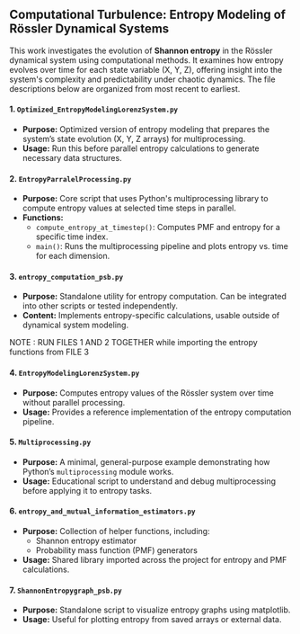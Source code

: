## **Computational Turbulence: Entropy Modeling of Rössler Dynamical Systems**
This work investigates the evolution of **Shannon entropy** in the Rössler dynamical system using computational methods. It examines how entropy evolves over time for each state variable (X, Y, Z), offering insight into the system's complexity and predictability under chaotic dynamics. The file descriptions below are organized from most recent to earliest.

#### **1. `Optimized_EntropyModelingLorenzSystem.py`**
* **Purpose:** Optimized version of entropy modeling that prepares the system’s state evolution (X, Y, Z arrays) for multiprocessing.
* **Usage:** Run this before parallel entropy calculations to generate necessary data structures.

#### **2. `EntropyParralelProcessing.py`**
* **Purpose:** Core script that uses Python's multiprocessing library to compute entropy values at selected time steps in parallel.
* **Functions:**
  * `compute_entropy_at_timestep()`: Computes PMF and entropy for a specific time index.
  * `main()`: Runs the multiprocessing pipeline and plots entropy vs. time for each dimension.
  
#### **3. `entropy_computation_psb.py`**
* **Purpose:** Standalone utility for entropy computation. Can be integrated into other scripts or tested independently.
* **Content:** Implements entropy-specific calculations, usable outside of dynamical system modeling.

NOTE : RUN FILES 1 AND 2 TOGETHER while importing the entropy functions from FILE 3

#### **4. `EntropyModelingLorenzSystem.py`**
* **Purpose:** Computes entropy values of the Rössler system over time without parallel processing.
* **Usage:** Provides a reference implementation of the entropy computation pipeline.

#### **5. `Multiprocessing.py`**
* **Purpose:** A minimal, general-purpose example demonstrating how Python’s `multiprocessing` module works.
* **Usage:** Educational script to understand and debug multiprocessing before applying it to entropy tasks.

#### **6. `entropy_and_mutual_information_estimators.py`**
* **Purpose:** Collection of helper functions, including:
  * Shannon entropy estimator
  * Probability mass function (PMF) generators
* **Usage:** Shared library imported across the project for entropy and PMF calculations.
  
#### **7. `ShannonEntropygraph_psb.py`**
* **Purpose:** Standalone script to visualize entropy graphs using matplotlib.
* **Usage:** Useful for plotting entropy from saved arrays or external data.
